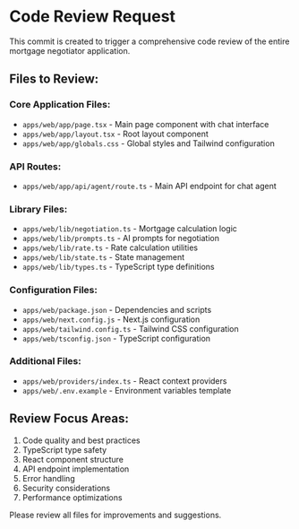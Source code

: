 # Code Review Request

This commit is created to trigger a comprehensive code review of the entire mortgage negotiator application.

## Files to Review:

### Core Application Files:
- `apps/web/app/page.tsx` - Main page component with chat interface
- `apps/web/app/layout.tsx` - Root layout component
- `apps/web/app/globals.css` - Global styles and Tailwind configuration

### API Routes:
- `apps/web/app/api/agent/route.ts` - Main API endpoint for chat agent

### Library Files:
- `apps/web/lib/negotiation.ts` - Mortgage calculation logic
- `apps/web/lib/prompts.ts` - AI prompts for negotiation
- `apps/web/lib/rate.ts` - Rate calculation utilities
- `apps/web/lib/state.ts` - State management
- `apps/web/lib/types.ts` - TypeScript type definitions

### Configuration Files:
- `apps/web/package.json` - Dependencies and scripts
- `apps/web/next.config.js` - Next.js configuration
- `apps/web/tailwind.config.ts` - Tailwind CSS configuration
- `apps/web/tsconfig.json` - TypeScript configuration

### Additional Files:
- `apps/web/providers/index.ts` - React context providers
- `apps/web/.env.example` - Environment variables template

## Review Focus Areas:
1. Code quality and best practices
2. TypeScript type safety
3. React component structure
4. API endpoint implementation
5. Error handling
6. Security considerations
7. Performance optimizations

Please review all files for improvements and suggestions.
